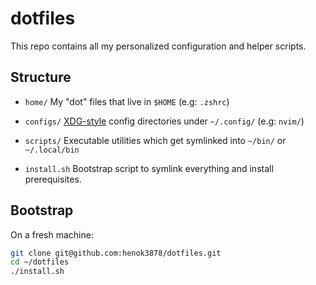 # dotfiles 

This repo contains all my personalized configuration and helper scripts. 

## Structure 

- `home/`
My "dot" files that live in `$HOME` (e.g: `.zshrc`) 

- `configs/`
[XDG-style](https://specifications.freedesktop.org/basedir-spec/latest/) config directories under `~/.config/` (e.g: `nvim/`) 

- `scripts/` 
Executable utilities which get symlinked into `~/bin/` or `~/.local/bin` 

- `install.sh` 
Bootstrap script to symlink everything and install prerequisites. 


## Bootstrap 

On a fresh machine: 
```bash
git clone git@github.com:henok3878/dotfiles.git
cd ~/dotfiles
./install.sh 
```
